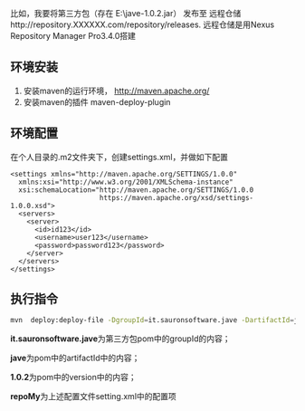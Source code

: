 比如，我要将第三方包（存在 E:\\jave-1.0.2.jar） 发布至 远程仓储http://repository.XXXXXX.com/repository/releases.
远程仓储是用Nexus Repository Manager Pro3.4.0搭建

## 环境安装
1. 安装maven的运行环境， http://maven.apache.org/ 
2. 安装maven的插件 maven-deploy-plugin

## 环境配置
在个人目录的.m2文件夹下，创建settings.xml，并做如下配置
```
<settings xmlns="http://maven.apache.org/SETTINGS/1.0.0"
  xmlns:xsi="http://www.w3.org/2001/XMLSchema-instance"
  xsi:schemaLocation="http://maven.apache.org/SETTINGS/1.0.0
                      https://maven.apache.org/xsd/settings-1.0.0.xsd">
  <servers>
    <server>
      <id>id123</id>
      <username>user123</username>
      <password>password123</password>
    </server>
  </servers>
</settings>
```

## 执行指令
```bash
mvn  deploy:deploy-file -DgroupId=it.sauronsoftware.jave -DartifactId=jave -Dversion=1.0.2 -Dpackaging=jar -DrepositoryId=repoMy -Dfile=E:\jave-1.0.2.jar -Durl=http://repository.XXXXXX.com/repository/releases
```

**it.sauronsoftware.jave**为第三方包pom中的groupId的内容；

**jave**为pom中的artifactId中的内容；

**1.0.2**为pom中的version中的内容；

**repoMy**为上述配置文件setting.xml中的配置项